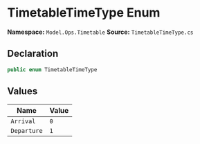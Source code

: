 # TimetableTimeType Enum

**Namespace:** `Model.Ops.Timetable`
**Source:** `TimetableTimeType.cs`

## Declaration

```csharp
public enum TimetableTimeType
```

## Values

| Name | Value |
|------|-------|
| `Arrival` | `0` |
| `Departure` | `1` |

